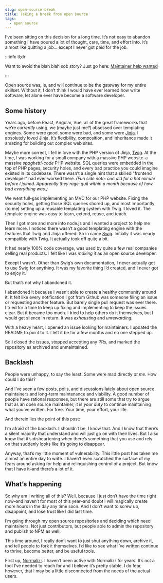 ```yaml
---
slug: open-source-break
title: Taking a break from open source
tags:
  - open source
---
```


I’ve been sitting on this decision for a long time. It’s not easy to abandon something I have poured a lot of thought, care, time, and effort into. It’s almost like quitting a job… except I never got paid for the job.

:::info tl;dr

Want to avoid the blah blah sob story? Just go here: [Maintainer help wanted](https://github.com/paularmstrong/normalizr/discussions/493)

:::

Open source was, is, and will continue to be the gateway for my entire skillset. Without it, I don’t think I would have ever learned how write software, let alone ever have become a software developer.

<!-- truncate -->

## Some history

Years ago, before React, Angular, Vue, all of the great frameworks that we’re _currently_ using, we (maybe just me?) obsessed over templating engines. Some were good, some were bad, and some were [Jinja](https://jinja.palletsprojects.com/en/3.0.x/). I absolutely loved Jinja. It’s flexibility, composition, and inheritance made it amazing for building out complex web sites.

Maybe more correct, I fell in love with the PHP version of Jinja, [Twig](https://twig.symfony.com/). At the time, I was working for a small company with a massive PHP website–a massive _spaghetti-code_ PHP website. SQL queries were embedded in the top of PHP pages, security holes, and every bad practice you could imagine existed in its codebase. There wasn’t a single hint that a skilled "frontend developer" had ever worked there. _(Fun side note: one did for a hot minute before I joined. Apparently they rage-quit within a month because of how bad everything was.)_

We went full-gas implementing an MVC for our PHP website. Fixing the security holes, getting those SQL queries shored up, and most importantly (to me) setting up a reusable templating system with Twig. I loved it. The template engine was easy to learn, extend, reuse, and teach.

Then I got more and more into node.js and I wanted a project to help me learn more. I noticed there wasn’t a good templating engine with the features that Twig and Jinja offered. So in came [Swig](https://github.com/paularmstrong/swig). Initially it was nearly compatible with Twig. It actually took off quite a bit.

It had nearly 100% code coverage, was used by quite a few real companies selling real products. I felt like I was _making it_ as an open source developer.

Except I wasn’t. Other than Swig’s own documentation, I never actually got to use Swig for anything. It was my favorite thing I’d created, and I never got to enjoy it.

But that’s not why I abandoned it.

I abandoned it because I wasn’t able to create a healthy community around it. It felt like every notification I got from Github was someone filing an issue or requesting another feature. But barely single pull request was ever there. I tried for a time to keep up fixing and implementing to keep the issues clear. But it became too much. I tried to help others do it themselves, but I would get silence in return. It was _exhausting_ and _unrewarding_.

With a heavy heart, I opened an issue looking for maintainers. I updated the README to point to it. I left it be for a few months and no one stepped up.

So I closed the issues, stopped accepting any PRs, and marked the repository as archived and unmaintained.

## Backlash

People were unhappy, to say the least. Some were mad directly _at me_. How could I do this?

And I’ve seen a few posts, polls, and discussions lately about open source maintainers and long-term maintenance and viability. A good number of people have rational responses, but there are still some that try to argue that as an open source maintainer, it is _your duty_ to continue maintaining what you’ve written. For free. Your time, your effort, your life.

And therein lies the point of this post:

I’m afraid of the backlash. I shouldn’t be, I know that. And I know that there’s a silent majority that understand and will just go on with their lives. But I also know that it’s disheartening when there’s something that you use and rely on that suddenly looks like it’s going to disappear.

Anyway, that’s my little moment of vulnerability. This little post has taken me almost an entire day to write. I haven’t even scratched the surface of my fears around asking for help and relinquishing control of a project. But know that I have it–and there’s a lot of it.

## What’s happening

So why am I writing all of this? Well, because I just don’t have the time right now–and haven’t for most of this year–and doubt I will magically create more hours in the day any time soon. And I don’t want to screw up, disappoint, and lose trust like I did last time.

I’m going through my open source repositories and deciding which need maintainers. Not just contributors, but people able to admin the repository and publish to NPM as well.

This time around, I really don’t want to just shut anything down, archive it, and tell people to fork it themselves. I’d like to see what I’ve written continue to thrive, become better, and be useful tools.

First up, [Normalizr](https://github.com/paularmstrong/normalizr/discussions/493). I haven’t been active with Normalizr for years. It’s not a tool I’ve needed to reach for and I believe it’s pretty stable. I do fear, however, that I may be a little disconnected from the needs of the actual users.
